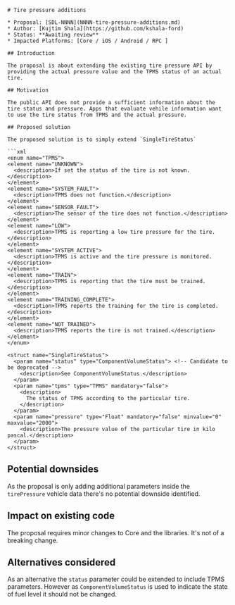 ```
# Tire pressure additions

* Proposal: [SDL-NNNN](NNNN-tire-pressure-additions.md)
* Author: [Kujtim Shala](https://github.com/kshala-ford)
* Status: **Awaiting review**
* Impacted Platforms: [Core / iOS / Android / RPC ]

## Introduction

The proposal is about extending the existing tire pressure API by providing the actual pressure value and the TPMS status of an actual tire.

## Motivation

The public API does not provide a sufficient information about the tire status and pressure. Apps that evaluate vehile information want to use the tire status from TPMS and the actual pressure. 

## Proposed solution

The proposed solution is to simply extend `SingleTireStatus`

```xml
<enum name="TPMS">
<element name="UNKNOWN">
  <description>If set the status of the tire is not known.</description>
</element>
<element name="SYSTEM_FAULT">
  <description>TPMS does not function.</description>
</element>
<element name="SENSOR_FAULT">
  <description>The sensor of the tire does not function.</description>
</element>
<element name="LOW">
  <description>TPMS is reporting a low tire pressure for the tire.</description>
</element>
<element name="SYSTEM_ACTIVE">
  <description>TPMS is active and the tire pressure is monitored.</description>
</element>
<element name="TRAIN">
  <description>TPMS is reporting that the tire must be trained.</description>
</element>
<element name="TRAINING_COMPLETE">
  <description>TPMS reports the training for the tire is completed.</description>
</element>
<element name="NOT_TRAINED">
  <description>TPMS reports the tire is not trained.</description>
</element>
</enum>

<struct name="SingleTireStatus">
  <param name="status" type="ComponentVolumeStatus"> <!-- Candidate to be deprecated -->
    <description>See ComponentVolumeStatus.</description>
  </param>
  <param name="tpms" type="TPMS" mandatory="false">
    <description>
      The status of TPMS according to the particular tire.
    </description>
  </param>
  <param name="pressure" type="Float" mandatory="false" minvalue="0" maxvalue="2000">
    <description>The pressure value of the particular tire in kilo pascal.</description>
  </param>
</struct>
```

## Potential downsides

As the proposal is only adding additional parameters inside the `tirePressure` vehicle data there's no potential downside identified.

## Impact on existing code

The proposal requires minor changes to Core and the libraries. It's not of a breaking change.

## Alternatives considered

As an alternative the `status` parameter could be extended to include TPMS parameters. However as `ComponentVolumeStatus` is used to indicate the state of fuel level it should not be changed.
